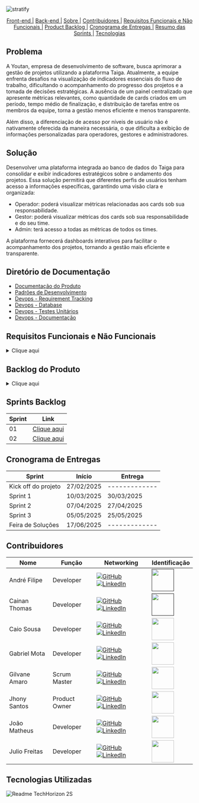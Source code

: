 ![stratify](https://github.com/user-attachments/assets/21165edb-00a7-42bb-9fbc-997461174033)

<div align=center>
     <a href="https://github.com/QuantumBitBR/API_5SEM_FRONT">Front-end |</a>
     <a href="https://github.com/QuantumBitBR/API_5SEM_BACK">Back-end |</a>
     <a href="#sobre">Sobre |</a>
     <a href="#equipe">Contribuidores |</a>
     <a href="#requisitos">Requisitos Funcionais e Não Funcionais |</a>
     <a href="#backlog">Product Backlog |</a>
     <a href="#cronograma">Cronograma de Entregas |</a>
     <a href="#resumo">Resumo das Sprints |</a>
     <a href="#tecnologias">Tecnologias</a>
</div>

<span id="sobre">
  
## Problema
<p>A Youtan, empresa de desenvolvimento de software, busca aprimorar a gestão de projetos utilizando a plataforma Taiga. Atualmente, a equipe enfrenta desafios na visualização de indicadores essenciais do fluxo de trabalho, dificultando o acompanhamento do progresso dos projetos e a tomada de decisões estratégicas. A ausência de um painel centralizado que apresente métricas relevantes, como quantidade de cards criados em um período, tempo médio de finalização, e distribuição de tarefas entre os membros da equipe, torna a gestão menos eficiente e menos transparente.
</p>
<p>
Além disso, a diferenciação de acesso por níveis de usuário não é nativamente oferecida da maneira necessária, o que dificulta a exibição de informações personalizadas para operadores, gestores e administradores.
</p>

## Solução
<p>Desenvolver uma plataforma integrada ao banco de dados do Taiga para consolidar e exibir indicadores estratégicos sobre o andamento dos projetos. Essa solução permitirá que diferentes perfis de usuários tenham acesso a informações específicas, garantindo uma visão clara e organizada:</p>

- Operador: poderá visualizar métricas relacionadas aos cards sob sua responsabilidade.
- Gestor: poderá visualizar métricas dos cards sob sua responsabilidade e do seu time.
- Admin: terá acesso a todas as métricas de todos os times.
<p>A plataforma fornecerá dashboards interativos para facilitar o acompanhamento dos projetos, tornando a gestão mais eficiente e transparente.
</p>

## Diretório de Documentação 

- <a href="https://github.com/QuantumBitBR/API_5SEM/wiki/Documenta%C3%A7%C3%A3o-do-Produto"/>Documentação do Produto</a>
- <a href="https://github.com/QuantumBitBR/API_5SEM/wiki/Padr%C3%B5es-de-Desenvolvimento">Padrões de Desenvolvimento</a>
- <a href="https://quantumbitbr.github.io/API_5SEM/#/">Devops - Requirement Tracking</a>
- <a href="https://github.com/QuantumBitBR/API_5SEM/wiki/DevOps-%E2%80%90-Database">Devops - Database</a>
- <a href="https://github.com/QuantumBitBR/API_5SEM/wiki/DevOps-%E2%80%90-Testes-Unit%C3%A1rios">Devops - Testes Unitários</a>
- <a href="https://github.com/QuantumBitBR/API_5SEM/wiki/DevOps-%E2%80%90-Documenta%C3%A7%C3%A3o">Devops - Documentação</a>

<span id="requisitos"> 

## Requisitos Funcionais e Não Funcionais
<details>

<summary>Clique aqui</summary>

| ID | Requisito | Descrição |
| ----| --------| ------------|
RF01 | Quantidade de cards por etiqueta | O sistema deverá exibir a quantidade de cards associados a cada etiqueta cadastrada no kanban. Essa informação deverá ser apresentada de forma visual, como tabela, e permitir filtragem por projeto e período. As etiquetas devem ser sincronizadas com a ferramenta integrada (ex: Taiga) para garantir a consistência dos dados.
RF02 | Quantidade de cards criados por período | O sistema deverá apresentar um relatório com a quantidade de cards criados por períodos pré-definidos (último dia, última semana, último mês, outros). O usuário deverá ser capaz de escolher o nível de visualização (colaborador ou projeto). A visualização poderá ser feita em forma de gráfico colunas para análise de tendência.
RF03 | Quantidade de cards finalizados por período | O sistema deverá mostrar a quantidade de cards que tiveram seu status alterado para "Finalizado" dentro de períodos específicos (último dia, última semana, último mês, outros). O usuário deverá ser capaz de escolher o nível de visualização (colaborador ou projeto). A visualização poderá ser feita em forma de gráfico colunas para análise de tendência.
RF04 | Quantidade de cards por status (coluna do kanban) | O sistema deverá exibir a distribuição atual dos cards de acordo com os status do fluxo de trabalho do kanban (por exemplo: "To Do", "In Progress", "Done"). Deverá visualizar por colaborador ou projeto. Idealmente, o dashboard exibirá a informação com gráficos interativos.
RF05 | Tempo médio de execução do card | O sistema deverá calcular e exibir o tempo médio que os cards levam para serem concluídos, considerando a diferença entre a data de criação e a data de finalização. Esse indicador deverá ser exibido por projeto e por colaborador, possibilitando a identificação de gargalos e eficiência no processo.
RF06 | Cards por colaborador | O sistema deverá apresentar a quantidade total de cards atribuídos a cada colaborador, com possibilidade de filtragem por projeto. Essa informação visa permitir a análise de carga de trabalho individual. Pode ser apresentada em formato de card.
RF07 | Retrabalhos | O sistema deverá identificar e contabilizar os cards que foram movidos para etapas anteriores do fluxo após já terem avançado (indicando necessidade de retrabalho). Para isso, será necessário manter um histórico de movimentações dos cards. O indicador poderá ser detalhado por colaborador e projeto.
RF08 | Controle de acesso por níveis | O sistema deverá implementar três níveis de permissão: Operador (visualiza apenas seus próprios cards e indicadores), Gestor (acesso aos dados do time sob sua responsabilidade) e Admin (visualiza todos os dados de todos os usuários e equipes). O controle deve ser seguro, baseado em autenticação, e as permissões devem refletir em todas as visualizações de dashboards e relatórios.
RF09 | Quantidade de cards por sprint | O sistema deverá apresentar a quantidade total de cards vinculados a cada sprint registrada no sistema ou na ferramenta integrada (ex: Taiga). A visualização deverá permitir a filtragem por projeto e por usuário, e poderá ser exibida em formato de gráfico de colunas. O objetivo é possibilitar o acompanhamento da carga de trabalho planejada em cada sprint, apoiando a análise de planejamento e execução.
RF10 | Exportação de indicadores em CSV | O sistema deverá permitir a exportação dos dados apresentados nos dashboards e relatórios em formato CSV. O usuário poderá selecionar quais indicadores deseja exportar, aplicar filtros (como projeto, período, colaborador) antes da geração do arquivo, e o CSV resultante deverá refletir exatamente os dados filtrados. A funcionalidade de exportação deverá respeitar o nível de acesso do usuário (Operador, Gestor, Admin).
RNF01 | Documentação da API | A API desenvolvida para integração com sistemas externos (Taiga) deverá ser completamente documentada, utilizando ferramentas como Swagger. A documentação deve conter: endpoints, métodos suportados (GET, POST etc.), parâmetros esperados, exemplos de requisições/respostas e códigos de erro.
RNF02 | Responsividade | A aplicação deverá funcionar corretamente em diferentes resoluções e dispositivos (desktop, e smartphones). Deve seguir princípios de design responsivo, garantindo boa usabilidade mesmo em telas reduzidas. Frameworks como Bootstrap, Tailwind ou CSS Grid/Flexbox podem ser utilizados para esse fim.
RNF03 | Manual do Usuário | Deve ser disponibilizado um manual do usuário, em formato digital (PDF ou online/Readme), contendo instruções passo a passo sobre como acessar o sistema, interpretar os indicadores, filtrar dados, exportar relatórios e alterar configurações. O manual deve ser claro, objetivo e incluir imagens ilustrativas.
RNF04 | Modelagem do Banco de Dados | O sistema deverá contar com uma modelagem de banco de dados relacional otimizada, garantindo integridade referencial, desempenho nas consultas e escalabilidade. A modelagem deverá considerar normalização, chaves estrangeiras, índices e histórico de movimentações dos cards para cálculo de indicadores como tempo de execução e retrabalho.
</details>


<span id="backlog"> 

## Backlog do Produto

<details>

<summary>Clique aqui</summary>

| ID |Rank | Prioridade | User Story | Estimativa | Sprint | Requisitos Relacionados
|---------|---------|-------------|----------------|--------------|---------|--------|
| US01 | 1 | Alta | Como usuário, desejo visualizar os indicadores de etiqueta para identificar a quantidade de cards associados a cada categoria e facilitar a análise de organização. | 7 | 1 | RF01, RFN01
| US02 |2 | Alta | Como usuário, desejo visualizar os indicadores de cards relacionados a períodos para acompanhar a evolução da criação e finalização dos cards ao longo do tempo. | 9 | 1 | RF02, RF03, RFN01
| US03 |3 | Alta | Como usuário, desejo visualizar os indicadores de cards relacionados a status para entender a distribuição dos cards dentro do fluxo do Kanban. | 6 | 1 | RF04, RFN01
| US04 |4 | Alta | Como usuário, desejo visualizar os indicadores de tempo gasto por card para analisar a eficiência do fluxo de trabalho e identificar possíveis gargalos. | 8 | 1 | RF05, RFN01
| US05 |5 | Média | Como usuário admin e gestor, desejo visualizar os indicadores por colaborador para acompanhar a produtividade individual e distribuir melhor as tarefas. | 6 | 2 | RF06, RFN01
| US06 |6 | Média | Como usuário admin, desejo visualizar os indicadores de todos os times, para obter uma visão global do desempenho e tomar decisões estratégicas. | 7 | 2 | RF06, RFN03
| US07 |7 | Baixa | Como usuário, desejo realizar autenticação com meu usuário e senha, para garantir segurança aos dados e restringir o acesso apenas a usuários autorizados. | 9 | 2 | RF08, RFN01
| US08 |8 | Baixa | Como admin, desejo gerenciar as contas de usuário para controlar o acesso à ferramenta e gerenciar permissões de uso. | 6 | 2 | RF08, RFN01
| US09 |9 | Média | Como usuário Operador, desejo visualizar somente os meus indicadores para acompanhar minha própria produtividade e desempenho. | 4 | 2 | RF01, RF02, RF03, RF04, RF05, RFN01, RFN02, RFN03
| US10 |10 | Baixa | Como usuário, desejo visualizar os indicadores de retrabalho para identificar tarefas que precisaram ser refeitas e melhorar a eficiência dos processos. | 5 | 3 | RF07, RFN01
| US11 |11 | Baixa | Como usuário, desejo visualizar a quantidade de user stories presentes por sprint, para poder identificar a evolução do volume de trabalho planejado ao longo do tempo e apoiar a análise da capacidade da equipe. | 7 | 3 | RF09, RFN01
| US12 |12 | Baixa | Como usuário, desejo exportar os dados com indicadores calculados através de um arquivo CSV para poder realizar análises externas, compartilhar informações ou manter registros offline. | 4 | 3 | RF10, RFN01

</details>


<span id="resumo">

## Sprints Backlog

| **Sprint** | **Link** |
|-----|-----|
| 01 | <a href="https://github.com/QuantumBitBR/API_5SEM/wiki/Sprint-01" >Clique aqui</a>
| 02 | <a href="https://github.com/QuantumBitBR/API_5SEM/wiki/Sprint-02" >Clique aqui</a>



<span id="cronograma">

## Cronograma de Entregas

Sprint| Início| Entrega  
--- | --- | ---
Kick off do projeto| 27/02/2025| -------------
Sprint 1| 10/03/2025 | 30/03/2025 
Sprint 2| 07/04/2025| 27/04/2025
Sprint 3| 05/05/2025| 25/05/2025 
Feira de Soluções| 17/06/2025 | -------------

<span id="equipe"> 

## Contribuidores

| Nome | Função | Networking | Identificação |
| -----| ---------| ----------------| ---------|
André Filipe | Developer | <a href="https://github.com/AndreMeneses0103"><img src="https://img.shields.io/badge/GitHub-100000?style=for-the-badge&logo=github&logoColor=white" alt="GitHub"></a><a href="https://www.linkedin.com/in/andre-meneses-dev/"><img src="https://img.shields.io/badge/linkedin-%230077B5.svg?&style=for-the-badge&logo=linkedin&logoColor=white" alt="LinkedIn"></a> | <a href="" ><img src="https://github.com/TechHorizonBR/API_3SEM/assets/89109574/ca09a732-b248-41dc-ab7c-145822ffd74b" width="60"></a> |
Cainan Thomas | Developer | <a href="https://github.com/Kainanthyz"><img src="https://img.shields.io/badge/GitHub-100000?style=for-the-badge&logo=github&logoColor=white" alt="GitHub"></a><a href="https://www.linkedin.com/in/cainan-santos-70938094/"><img src="https://img.shields.io/badge/linkedin-%230077B5.svg?&style=for-the-badge&logo=linkedin&logoColor=white" alt="LinkedIn"></a>| <a href="" ><img src="https://media.licdn.com/dms/image/v2/D4D03AQH4_cl23_Fzug/profile-displayphoto-shrink_400_400/profile-displayphoto-shrink_400_400/0/1715111667286?e=1746662400&v=beta&t=XHaWyUcdBckaXsmGGGBIbvMhzgH8qz6dNQR5wtoxteo" width="60"></a>
Caio Sousa | Developer | <a href="https://github.com/caio-sousafatec"><img src="https://img.shields.io/badge/GitHub-100000?style=for-the-badge&logo=github&logoColor=white" alt="GitHub"></a><a href="https://www.linkedin.com/in/caiomsousa01/"><img src="https://img.shields.io/badge/linkedin-%230077B5.svg?&style=for-the-badge&logo=linkedin&logoColor=white" alt="LinkedIn"></a> | <img src="https://avatars.githubusercontent.com/u/111454312?v=4" width="60" > |
Gabriel Mota | Developer | <a href="https://github.com/gabmota8"><img src="https://img.shields.io/badge/GitHub-100000?style=for-the-badge&logo=github&logoColor=white" alt="GitHub"></a><a href="https://www.linkedin.com/in/gabriel-mota-4a0816a0/"><img src="https://img.shields.io/badge/linkedin-%230077B5.svg?&style=for-the-badge&logo=linkedin&logoColor=white" alt="LinkedIn"></a> |<img src="https://avatars.githubusercontent.com/u/44507787?v=4" width="60">|
Gilvane Amaro | Scrum Master | <a href="https://github.com/gilvaneamaro"><img src="https://img.shields.io/badge/GitHub-100000?style=for-the-badge&logo=github&logoColor=white5" alt="GitHub"></a> <a href="https://www.linkedin.com/in/gilvane-amaro/"><img src="https://img.shields.io/badge/linkedin-%230077B5.svg?&style=for-the-badge&logo=linkedin&logoColor=white" alt="LinkedIn"></a> |<img src="https://avatars.githubusercontent.com/u/121205315?v=4" width="60">|
Jhony Santos | Product Owner | <a href="https://github.com/santosjhony12"><img src="https://img.shields.io/badge/GitHub-100000?style=for-the-badge&logo=github&logoColor=white" alt="GitHub"></a><a href="https://www.linkedin.com/in/jhony-santos-de-souza-920229238"><img src="https://img.shields.io/badge/linkedin-%230077B5.svg?&style=for-the-badge&logo=linkedin&logoColor=white" alt="LinkedIn"></a> |<img src="https://avatars.githubusercontent.com/u/123211025?v=4" width="60">|
João Matheus | Developer | <a href="https://github.com/JoaoMatheusLamao"><img src="https://img.shields.io/badge/GitHub-100000?style=for-the-badge&logo=github&logoColor=white" alt="GitHub"></a><a href="https://www.linkedin.com/in/joaomatheuslamao/"><img src="https://img.shields.io/badge/linkedin-%230077B5.svg?&style=for-the-badge&logo=linkedin&logoColor=white" alt="LinkedIn"></a> |<img src="https://avatars.githubusercontent.com/u/77554165?v=4" width="60">|
Julio Freitas | Developer | <a href="https://github.com/JulioFreitas07"><img src="https://img.shields.io/badge/GitHub-100000?style=for-the-badge&logo=github&logoColor=white" alt="GitHub"></a><a href="https://www.linkedin.com/in/julio-freitas-415b73216/"><img src="https://img.shields.io/badge/linkedin-%230077B5.svg?&style=for-the-badge&logo=linkedin&logoColor=white" alt="LinkedIn"></a> |<img src="https://avatars.githubusercontent.com/u/127301327?v=4" width="60">|



<span id="tecnologias">
  
## Tecnologias Utilizadas

![Readme TechHorizon 2S](https://github.com/user-attachments/assets/ee44423e-1620-468f-9583-52e0b82a4155)
